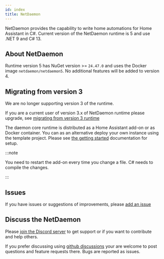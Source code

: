 ```yaml
---
id: index
title: NetDaemon
---
```


NetDaemon provides the capability to write home automations for Home Assistant in C#. Current version of the NetDaemon runtime is 5 and use .NET 9 and C# 13.

## About NetDaemon

Runtime version 5 has NuGet version >= `24.47.0` and uses the Docker image `netdaemon/netdaemon5`.
No additional features will be added to version 4.

## Migrating from version 3
We are no longer supporting version 3 of the runtime.

If you are a current user of version 3.x of NetDaemon runtime please upgrade, see [migrating from version 3 runtime](user/app_model/moving_from_v3.md)

The daemon core runtime is distributed as a Home Assistant add-on or as Docker container. You can as an alternative deploy your own instance using the template project. Please see [the getting started](user/started/installation.md) documentation for setup.

:::note

You need to restart the add-on every time you change a file. C# needs to compile the changes.

:::

## Issues

If you have issues or suggestions of improvements, please [add an issue](https://github.com/net-daemon/netdaemon/issues)

## Discuss the NetDaemon

Please [join the Discord server](https://discord.gg/K3xwfcX) to get support or if you want to contribute and help others.

If you prefer discussing using [github discussions](https://github.com/net-daemon/netdaemon/discussions) your are welcome to post questions and feature requests there. Bugs are reported as issues.
